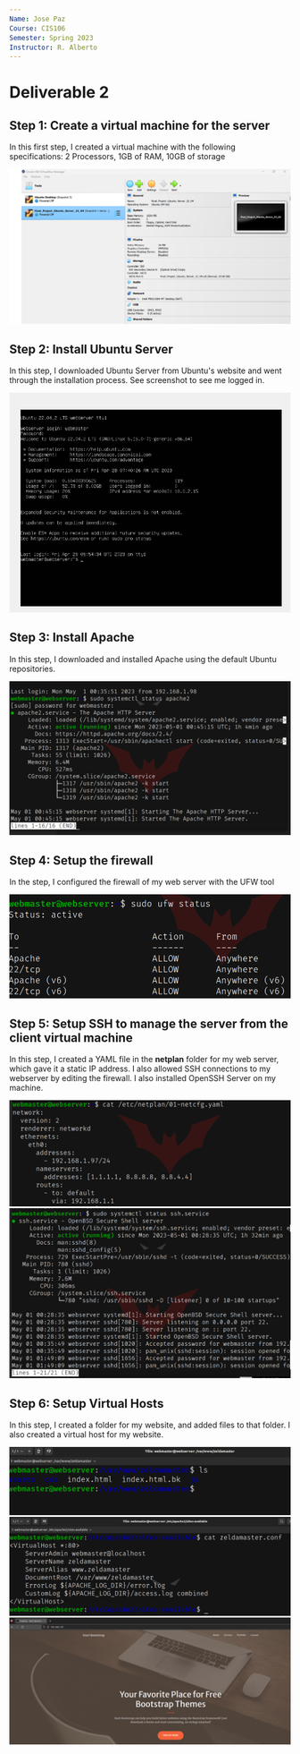 ```yaml
---
Name: Jose Paz
Course: CIS106
Semester: Spring 2023
Instructor: R. Alberto
---
```


# Deliverable 2

## Step 1: Create a virtual machine for the server

In this first step, I created a virtual machine with the following specifications: 2 Processors, 1GB of RAM, 10GB of storage

![VM Details](Details.png)

## Step 2: Install Ubuntu Server

In this step, I downloaded Ubuntu Server from Ubuntu's website and went through the installation process. See screenshot to see me logged in.

![Logged in](loggedIn.png)

## Step 3: Install Apache

In this step, I downloaded and installed Apache using the default Ubuntu repositories.

![Apache Status](apacheStatus.png)

## Step 4: Setup the firewall

In the step, I configured the firewall of my web server with the UFW tool

![UFW Status](ufwStatus.png)

## Step 5: Setup SSH to manage the server from the client virtual machine

In this step, I created a YAML file in the **netplan** folder for my web server, which gave it a static IP address.  I also allowed SSH connections to my webserver by editing the firewall.  I also installed OpenSSH Server on my machine.

![Netplan](netplan.png)
![SSH Status](sshStatus.png)

## Step 6: Setup Virtual Hosts

In this step, I created a folder for my website, and added files to that folder.  I also created a virtual host for my website.

![Root Folder](rootFodelr.png)
![Virtual Host](virtualHost.png)
![Website](website.png)